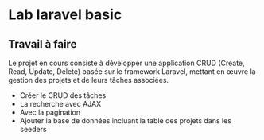 # Lab laravel basic

## Travail à faire

Le projet en cours consiste à développer une application CRUD (Create, Read, Update, Delete) basée sur le framework Laravel, mettant en œuvre la gestion des projets et de leurs tâches associées. 

* Créer le CRUD des tâches
* La recherche avec AJAX
* Avec la pagination
* Ajouter la base de données incluant la table des projets dans les seeders

